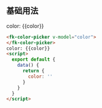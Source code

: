 ## 基础用法
<fk-color-picker v-model="color">
</fk-color-picker>
color: {{color}}
<script>
  export default {
    data() {
      return {
        color: ''
      }
    }
  }
</script>

```html
<fk-color-picker v-model="color">
</fk-color-picker>
color: {{color}}
<script>
  export default {
    data() {
      return {
        color: ''
      }
    }
  }
</script>
````